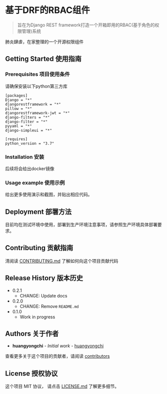 # 基于DRF的RBAC组件

> 旨在为Django REST framework打造一个开箱即用的RBAC(基于角色的权限管理)系统

肺炎肆虐，在家整理的一个开源权限组件

## Getting Started 使用指南

### Prerequisites 项目使用条件

请确保安装以下python第三方库

```.env
[packages]
Django = "*"
djangorestframework = "*"
pillow = "*"
djangorestframework-jwt = "*"
django-filters = "*"
django-filter = "*"
pyyaml = "*"
django-simpleui = "*"

[requires]
python_version = "3.7"
```

### Installation 安装

后续将会给出docker镜像

### Usage example 使用示例

给出更多使用演示和截图，并贴出相应代码。

## Deployment 部署方法

目前均在测试环境中使用，部署到生产环境注意事项，请参照生产环境具体部署要求。

## Contributing 贡献指南

清阅读 [CONTRIBUTING.md](#) 了解如何向这个项目贡献代码

## Release History 版本历史

* 0.2.1
  * CHANGE: Update docs
* 0.2.0
  * CHANGE: Remove `README.md`
* 0.1.0
  * Work in progress

## Authors 关于作者

* **huangyongchi** - *Initial work* - [huangyongchi](https://huangyongchi.com)

查看更多关于这个项目的贡献者，请阅读 [contributors](#) 

## License 授权协议

这个项目 MIT 协议， 请点击 [LICENSE.md](LICENSE.md) 了解更多细节。